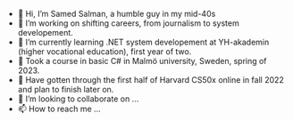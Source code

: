 - 👋 Hi, I’m Samed Salman, a humble guy in my mid-40s
- 👀 I’m working on shifting careers, from journalism to system developement.
- 🌱 I’m currently learning .NET system developement at YH-akademin (higher vocational education), first year of two.
- 🌱 Took a course in basic C# in Malmö university, Sweden, spring of 2023.
- 🌱 Have gotten through the first half of Harvard CS50x online in fall 2022 and plan to finish later on.
- 💞️ I’m looking to collaborate on ...
- 📫 How to reach me ...

<!---
baclava1001/baclava1001 is a ✨ special ✨ repository because its `README.md` (this file) appears on your GitHub profile.
You can click the Preview link to take a look at your changes.
--->
